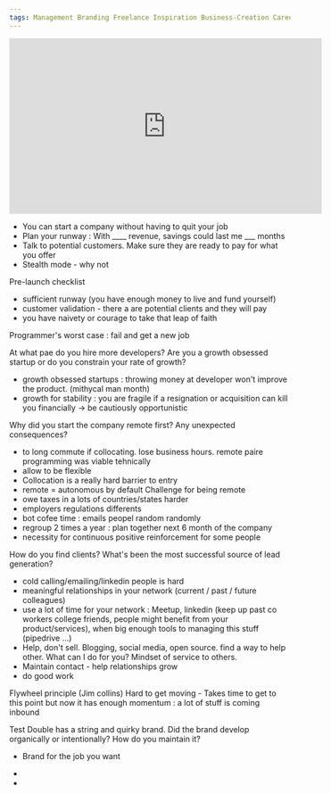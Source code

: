 ```yaml
---
tags: Management Branding Freelance Inspiration Business-Creation Career-Development
---
```

<iframe width="560" height="315" src="https://www.youtube.com/embed/kJEN5Dt2kKU" frameborder="0" allow="autoplay; encrypted-media" allowfullscreen></iframe>

- You can start a company without having to quit your job
- Plan your runway : With ____ revenue, savings could last me ___ months
- Talk to potential customers. Make sure they are ready to pay for what you offer
- Stealth mode - why not

Pre-launch checklist
- sufficient runway (you have enough money to live and fund yourself)
- customer validation - there a are potential clients and they will pay
- you have naivety or courage to take that leap of faith

Programmer's worst case : fail and get a new job

At what pae do you hire more developers? Are you a growth obsessed startup or do you constrain your rate of growth?
- growth obsessed startups : throwing money at developer won't improve the product. (mithycal man month)
- growth for stability : you are fragile if a resignation or acquisition can kill you financially
-> be cautiously opportunistic 

Why did you start the company remote first? Any unexpected consequences?
- to long commute if collocating. lose business hours. remote paire programming was viable tehnically
- allow to be flexible
- Collocation is a really hard barrier to entry
- remote = autonomous by default
Challenge for being remote
- owe taxes in a lots of countries/states harder
- employers regulations differents
- bot cofee time : emails peopel random randomly
- regroup 2 times a year : plan together next 6 month of the company
- necessity for continuous positive reinforcement for some people

How do you find clients? What's been the most successful source of lead generation?
- cold calling/emailing/linkedin people is hard
- meaningful relationships in your network (current / past / future colleagues)
- use a lot of time for your network : Meetup, linkedin (keep up past co workers college friends, people might benefit from your product/services), when big enough tools to managing this stuff (pipedrive ...)
- Help, don't sell. Blogging, social media, open source. find a way to help other. What can I do for you? Mindset of service to others.
- Maintain contact - help relationships grow
- do good work

Flywheel principle (Jim collins) Hard to get moving - Takes time to get to this point
but now it has enough momentum : a lot of stuff is coming inbound

Test Double has a string and quirky brand. Did the brand develop organically or intentionally? How do you maintain it?
- Brand for the job you want
- 




- 
